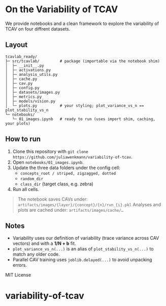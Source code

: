 
# On the Variability of TCAV

We provide notebooks and a clean framework to explore the variability of TCAV on four diffrent datasets. 

## Layout
```
tcavlab_ready/
├─ src/tcavlab/         # package (importable via the notebook shim)
│  ├─ __init__.py
│  ├─ activations.py
│  ├─ analysis_utils.py
│  ├─ cache.py
│  ├─ cav.py
│  ├─ config.py
│  ├─ datasets/images.py
│  ├─ metrics.py
│  ├─ models/vision.py
│  └─ plots.py          # your styling; plot_variance_vs_n == plot_stability_vs_n
└─ notebooks/
   └─ 01_images.ipynb   # ready to run (uses import shim, caching, your plots)
```

## How to run
1. Clone this repository with `git clone https://github.com/juliawenkmann/variability-of-tcav`.
2. Open `notebooks/01_images.ipynb`.
3. Update the three data folders under the config cell:
   - `concepts_root / striped, zigzagged, dotted`
   - `random_dir`
   - `class_dir` (target class, e.g. zebra)
4. Run all cells.

> The notebook saves CAVs under: `artifacts/images/{layer}/{concept}/{n}/run_{i}.pkl`
> Analyses and plots are cached under: `artifacts/images/cache/…`

## Notes
- Variability uses our definition of variability (trace variance across CAV vectors) and with a **1/N + b** fit.
- `plot_variance_vs_n(...)` is an alias of `plot_stability_vs_n(...)` to match any older code.
- Parallel CAV training uses `joblib.delayed(...)` to avoid unpacking errors.

MIT License
# variability-of-tcav
